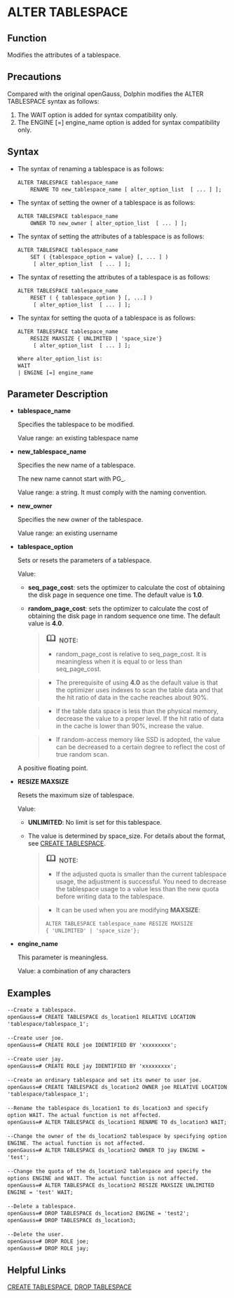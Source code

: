 # ALTER TABLESPACE<a name="ZH-CN_TOPIC_0289899866"></a>

## Function <a name="en-us_topic_0283137270_en-us_topic_0237122078_en-us_topic_0059777507_s15c266ccb0b240ddaab9e5fadcfb4313"></a>

Modifies the attributes of a tablespace.

## Precautions<a name="en-us_topic_0283137126_en-us_topic_0237122076_en-us_topic_0059779051_s8ea536d5b8ff459e9e3614e35f53bc2a"></a>

Compared with the original openGauss, Dolphin modifies the ALTER TABLESPACE syntax as follows:

1. The WAIT option is added for syntax compatibility only.
2. The ENGINE [=] engine_name option is added for syntax compatibility only.

## Syntax <a name="en-us_topic_0283137270_en-us_topic_0237122078_en-us_topic_0059777507_s918cfbbb9e5d4554a22b92cdbaa77d86"></a>

-   The syntax of renaming a tablespace is as follows:

    ```
    ALTER TABLESPACE tablespace_name 
        RENAME TO new_tablespace_name [ alter_option_list  [ ... ] ];
    ```

-   The syntax of setting the owner of a tablespace is as follows:

    ```
    ALTER TABLESPACE tablespace_name 
        OWNER TO new_owner [ alter_option_list  [ ... ] ];
    ```

-   The syntax of setting the attributes of a tablespace is as follows:

    ```
    ALTER TABLESPACE tablespace_name 
        SET ( {tablespace_option = value} [, ... ] )
         [ alter_option_list  [ ... ] ];
    ```

-   The syntax of resetting the attributes of a tablespace is as follows:

    ```
    ALTER TABLESPACE tablespace_name 
        RESET ( { tablespace_option } [, ...] )
         [ alter_option_list  [ ... ] ];
    ```

-   The syntax for setting the quota of a tablespace is as follows:

    ```
    ALTER TABLESPACE tablespace_name 
        RESIZE MAXSIZE { UNLIMITED | 'space_size'}
         [ alter_option_list  [ ... ] ];
    ```

        Where alter_option_list is:
        WAIT 
        | ENGINE [=] engine_name

## Parameter Description <a name="en-us_topic_0283137270_en-us_topic_0237122078_en-us_topic_0059777507_s089537de861942ffac3f726a79d2a900"></a>

-   **tablespace\_name**

    Specifies the tablespace to be modified.

    Value range: an existing tablespace name

-   **new\_tablespace\_name**

    Specifies the new name of a tablespace.

    The new name cannot start with PG\_.

    Value range: a string. It must comply with the naming convention.

-   **new\_owner**

    Specifies the new owner of the tablespace.

    Value range: an existing username

-   **tablespace\_option**

    Sets or resets the parameters of a tablespace.

    Value:

    -   **seq\_page\_cost**: sets the optimizer to calculate the cost of obtaining the disk page in sequence one time. The default value is **1.0**.
    -   **random\_page\_cost**: sets the optimizer to calculate the cost of obtaining the disk page in random sequence one time. The default value is **4.0**.

        >![](public_sys-resources/icon-note.gif) **NOTE:**
        >-   random\_page\_cost is relative to seq\_page\_cost. It is meaningless when it is equal to or less than seq\_page\_cost.

        >-   The prerequisite of using **4.0** as the default value is that the optimizer uses indexes to scan the table data and that the hit ratio of data in the cache reaches about 90%.

        >-   If the table data space is less than the physical memory, decrease the value to a proper level. If the hit ratio of data in the cache is lower than 90%, increase the value.

        >-   If random-access memory like SSD is adopted, the value can be decreased to a certain degree to reflect the cost of true random scan.


    A positive floating point.

-   **RESIZE MAXSIZE**

    Resets the maximum size of tablespace.

    Value:

    -   **UNLIMITED**: No limit is set for this tablespace.
    -   The value is determined by space\_size. For details about the format, see [CREATE TABLESPACE](../SQLReference/create-tablespace.md).

        >![](public_sys-resources/icon-note.gif) **NOTE:**
        >-   If the adjusted quota is smaller than the current tablespace usage, the adjustment is successful. You need to decrease the tablespace usage to a value less than the new quota before writing data to the tablespace.
        
        >-   It can be used when you are modifying **MAXSIZE**:
        >```
        >ALTER TABLESPACE tablespace_name RESIZE MAXSIZE
        > { 'UNLIMITED' | 'space_size'};
        >```

-   **engine\_name**

    This parameter is meaningless.

    Value: a combination of any characters

## Examples<a name="en-us_topic_0283137270_en-us_topic_0237122078_en-us_topic_0059777507_sf0e218df4bb44fd0afce8f50d6654d19"></a>

```
--Create a tablespace.
openGauss=# CREATE TABLESPACE ds_location1 RELATIVE LOCATION 'tablespace/tablespace_1';

--Create user joe.
openGauss=# CREATE ROLE joe IDENTIFIED BY 'xxxxxxxxx';

--Create user jay.
openGauss=# CREATE ROLE jay IDENTIFIED BY 'xxxxxxxxx';

--Create an ordinary tablespace and set its owner to user joe.
openGauss=# CREATE TABLESPACE ds_location2 OWNER joe RELATIVE LOCATION 'tablespace/tablespace_1';

--Rename the tablespace ds_location1 to ds_location3 and specify option WAIT. The actual function is not affected.
openGauss=# ALTER TABLESPACE ds_location1 RENAME TO ds_location3 WAIT;

--Change the owner of the ds_location2 tablespace by specifying option ENGINE. The actual function is not affected.
openGauss=# ALTER TABLESPACE ds_location2 OWNER TO jay ENGINE = 'test';

--Change the quota of the ds_location2 tablespace and specify the options ENGINE and WAIT. The actual function is not affected.
openGauss=# ALTER TABLESPACE ds_location2 RESIZE MAXSIZE UNLIMITED ENGINE = 'test' WAIT;

--Delete a tablespace.
openGauss=# DROP TABLESPACE ds_location2 ENGINE = 'test2';
openGauss=# DROP TABLESPACE ds_location3;

--Delete the user.
openGauss=# DROP ROLE joe;
openGauss=# DROP ROLE jay;
```

## Helpful Links<a name="section156744489391"></a>

[CREATE TABLESPACE](dolphin-create-tablespace.md), [DROP TABLESPACE](dolphin-drop-tablespace.md)
